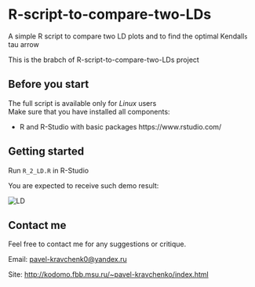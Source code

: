 # R-script-to-compare-two-LDs
A simple R script to compare two LD plots and to find the optimal Kendall`s` tau arrow 

This is the brabch of R-script-to-compare-two-LDs project

## Before you start

The full script is available only for <i>Linux</i> users </br>
Make sure that you have installed all components:
<ul>
<li>R and R-Studio with basic packages https://www.rstudio.com/
</ul>

## Getting started

Run `R_2_LD.R` in R-Studio

You are expected to receive such demo result:

<img alt="LD" src="http://kodomo.fbb.msu.ru/~pavel-kravchenko/GitHub/D-S.png">


## Contact me

Feel free to contact me for any suggestions or critique.

Email: pavel-kravchenk0@yandex.ru 

Site: http://kodomo.fbb.msu.ru/~pavel-kravchenko/index.html 

